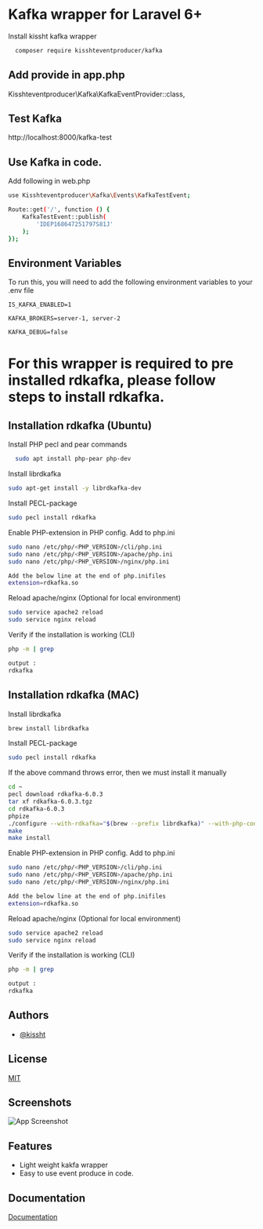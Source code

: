 
# Kafka wrapper for Laravel 6+

Install kissht kafka wrapper

```bash
  composer require kisshteventproducer/kafka
```

## Add provide in app.php

Kisshteventproducer\Kafka\KafkaEventProvider::class,

## Test Kafka
http://localhost:8000/kafka-test





## Use Kafka in code.

Add following in web.php

```bash
use Kisshteventproducer\Kafka\Events\KafkaTestEvent;

Route::get('/', function () {
    KafkaTestEvent::publish(
        'IDEP168647251797S81J'
    );
});

```
## Environment Variables

To run this, you will need to add the following environment variables to your .env file

`IS_KAFKA_ENABLED=1`

`KAFKA_BROKERS=server-1, server-2`

`KAFKA_DEBUG=false`


# For this wrapper is required to pre installed rdkafka, please follow steps to install rdkafka.
## Installation rdkafka (Ubuntu)

Install PHP pecl and pear commands

```bash
  sudo apt install php-pear php-dev
```

Install librdkafka

```bash
sudo apt-get install -y librdkafka-dev
```

Install PECL-package

```bash
sudo pecl install rdkafka
```

Enable PHP-extension in PHP config. Add to php.ini

```bash
sudo nano /etc/php/<PHP_VERSION>/cli/php.ini
sudo nano /etc/php/<PHP_VERSION>/apache/php.ini
sudo nano /etc/php/<PHP_VERSION>/nginx/php.ini

Add the below line at the end of php.inifiles
extension=rdkafka.so

```

Reload apache/nginx (Optional for local environment)
```bash
sudo service apache2 reload
sudo service nginx reload
```

Verify if the installation is working (CLI)
```bash
php -m | grep 

output :
rdkafka
```



## Installation rdkafka (MAC)

Install librdkafka

```bash
brew install librdkafka
```

Install PECL-package

```bash
sudo pecl install rdkafka
```

If the above command throws error, then we must install it manually

```bash
cd ~
pecl download rdkafka-6.0.3
tar xf rdkafka-6.0.3.tgz
cd rdkafka-6.0.3
phpize
./configure --with-rdkafka="$(brew --prefix librdkafka)" --with-php-config="$(which php-config)"
make
make install
```

Enable PHP-extension in PHP config. Add to php.ini

```bash
sudo nano /etc/php/<PHP_VERSION>/cli/php.ini
sudo nano /etc/php/<PHP_VERSION>/apache/php.ini
sudo nano /etc/php/<PHP_VERSION>/nginx/php.ini

Add the below line at the end of php.inifiles
extension=rdkafka.so

```

Reload apache/nginx (Optional for local environment)
```bash
sudo service apache2 reload
sudo service nginx reload
```

Verify if the installation is working (CLI)
```bash
php -m | grep 

output :
rdkafka
```


## Authors

- [@kissht](https://www.github.com/kissht)


## License

[MIT](https://choosealicense.com/licenses/mit/)


## Screenshots

![App Screenshot](https://www.linkpicture.com/q/Screenshot-from-2022-11-21-13-28-17.png)


## Features

- Light weight kakfa wrapper
- Easy to use event produce in code.


## Documentation

[Documentation](https://linktodocumentation)

